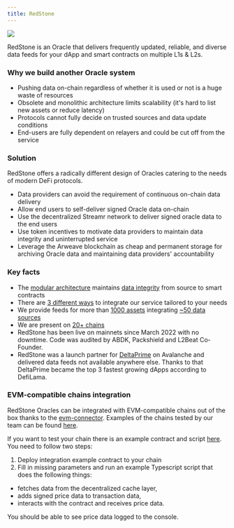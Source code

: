 ```yaml
---
title: RedStone
---
```

![](https://www.datocms-assets.com/95026/1685655574-redstone-banner-7257fdf47d9e295449b82eb474c10b2c.png)

RedStone is an Oracle that delivers frequently updated, reliable, and diverse data feeds for your dApp and smart contracts on multiple L1s & L2s.

### Why we build another Oracle system[​](https://docs.redstone.finance/docs/introduction#why-we-build-another-oracle-system "Direct link to Why we build another Oracle system")

*   Pushing data on-chain regardless of whether it is used or not is a huge waste of resources
*   Obsolete and monolithic architecture limits scalability (it's hard to list new assets or reduce latency)
*   Protocols cannot fully decide on trusted sources and data update conditions
*   End-users are fully dependent on relayers and could be cut off from the service

### Solution[​](https://docs.redstone.finance/docs/introduction#solution "Direct link to Solution")

RedStone offers a radically different design of Oracles catering to the needs of modern DeFi protocols.

*   Data providers can avoid the requirement of continuous on-chain data delivery
*   Allow end users to self-deliver signed Oracle data on-chain
*   Use the decentralized Streamr network to deliver signed oracle data to the end users
*   Use token incentives to motivate data providers to maintain data integrity and uninterrupted service
*   Leverage the Arweave blockchain as cheap and permanent storage for archiving Oracle data and maintaining data providers' accountability

### Key facts[​](https://docs.redstone.finance/docs/introduction#key-facts "Direct link to Key facts")

*   The [modular architecture](https://docs.redstone.finance/docs/smart-contract-devs/how-it-works#data-flow) maintains [data integrity](https://docs.redstone.finance/docs/smart-contract-devs/how-it-works#data-format) from source to smart contracts
*   There are [3 different ways](https://docs.redstone.finance/docs/smart-contract-devs/how-it-works#3-ways-to-integrate) to integrate our service tailored to your needs
*   We provide feeds for more than [1000 assets](https://app.redstone.finance/#/app/tokens) integrating [~50 data sources](https://app.redstone.finance/#/app/sources)
*   We are present on [20+ chains](https://showroom.redstone.finance/)
*   RedStone has been live on mainnets since March 2022 with no downtime. Code was audited by ABDK, Packshield and L2Beat Co-Founder.
*   RedStone was a launch partner for [DeltaPrime](https://deltaprime.io/) on Avalanche and delivered data feeds not available anywhere else. Thanks to that DeltaPrime became the top 3 fastest growing dApps according to DefiLama.

### EVM-compatible chains[​](https://docs.redstone.finance/docs/smart-contract-devs/chain-integration#evm-compatible-chains "Direct link to EVM-compatible chains") integration

RedStone Oracles can be integrated with EVM-compatible chains out of the box thanks to the [evm-connector](https://docs.redstone.finance/docs/smart-contract-devs/getting-started#usage). Examples of the chains tested by our team can be found [here](https://showroom.redstone.finance/).

If you want to test your chain there is an example contract and script [here](https://github.com/redstone-finance/redstone-showroom/tree/main/example). You need to follow two steps:

1.  Deploy integration example contract to your chain
2.  Fill in missing parameters and run an example Typescript script that does the following things:

*   fetches data from the decentralized cache layer,
*   adds signed price data to transaction data,
*   interacts with the contract and receives price data.

You should be able to see price data logged to the console.
